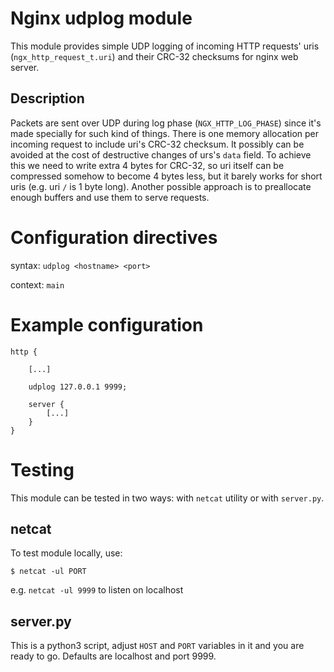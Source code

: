 # Nginx udplog module
This module provides simple UDP logging of incoming HTTP requests' uris (`ngx_http_request_t.uri`) and their CRC-32 checksums for nginx web server.

## Description
Packets are sent over UDP during log phase (`NGX_HTTP_LOG_PHASE`) since it's made specially for such kind of things.
There is one memory allocation per incoming request to include uri's CRC-32 checksum. It possibly can be avoided at the cost of destructive changes of urs's `data` field. To achieve this we need to write extra 4 bytes for CRC-32, so uri itself can be compressed somehow to become 4 bytes less, but it barely works for short uris (e.g. uri `/` is 1 byte long). Another possible approach is to preallocate enough buffers and use them to serve requests.

# Configuration directives

syntax: `udplog <hostname> <port>`

context: `main`

# Example configuration

```
http {

    [...]
    
    udplog 127.0.0.1 9999;

    server {
        [...]
    }
}
```

# Testing

This module can be tested in two ways: with `netcat` utility or with `server.py`.

## netcat

To test module locally, use:

`$ netcat -ul PORT`

e.g. `netcat -ul 9999` to listen on localhost

## server.py

This is a python3 script, adjust `HOST` and `PORT` variables in it and you are ready to go. Defaults are localhost and port 9999.
